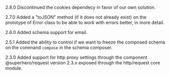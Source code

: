 2.8.0
Discontinued the cookies dependecy in favor of our own solution.

2.7.0
Added a "toJSON" method (if it does not already exist) on the prototype of Error class to be able to work with errors better, in more detail.

2.6.0
Added schema support for email.

2.5.1
Added the ability to control if we want to freeze the composed schema on the command `compose` in the schema composer.

2.3.0
Added support for http proxy settings through the component @superhero/request version 2.3.x exposed through the http/request core module.
